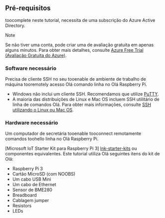 ## <a name="prerequisites"></a>Pré-requisitos

toocomplete neste tutorial, necessita de uma subscrição do Azure Active Directory.

> [!NOTE]
> Se não tiver uma conta, pode criar uma de avaliação gratuita em apenas alguns minutos. Para obter mais detalhes, consulte [Azure Free Trial (Avaliação Gratuita do Azure)][lnk-free-trial].

### <a name="required-software"></a>Software necessário

Precisa de cliente SSH no seu tooenable de ambiente de trabalho de máquina tooremotely acesso Olá comando linha no Olá Raspberry Pi.

- Windows não inclui um cliente SSH. Recomendamos que utilize [PuTTY](http://www.putty.org/).
- A maioria das distribuições de Linux e Mac OS incluem SSH utilitário de linha de comandos Olá. Para obter mais informações, consulte [SSH utilizando o Linux ou Mac OS](https://www.raspberrypi.org/documentation/remote-access/ssh/unix.md).

### <a name="required-hardware"></a>Hardware necessário

Um computador de secretária tooenable tooconnect remotamente comandos toohello linha no Olá Raspberry Pi.

[Microsoft IoT Starter Kit para Raspberry Pi 3] [ lnk-starter-kits] ou componentes equivalentes. Este tutorial utiliza Olá seguintes itens do kit de Olá:

- Raspberry Pi 3
- Cartão MicroSD (com NOOBS)
- Um cabo USB Mini
- Um cabo de Ethernet
- Sensor de BME280
- Breadboard
- Cablagem jumper
- Resistors
- LEDs

[lnk-starter-kits]: https://azure.microsoft.com/develop/iot/starter-kits/
[lnk-free-trial]: http://azure.microsoft.com/pricing/free-trial/